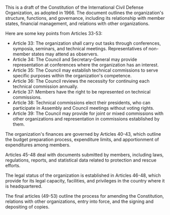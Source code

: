 This is a draft of the Constitution of the International Civil Defense Organization, as adopted in 1966. The document outlines the organization's structure, functions, and governance, including its relationship with member states, financial management, and relations with other organizations.

Here are some key points from Articles 33-53:

* Article 33: The organization shall carry out tasks through conferences, symposia, seminars, and technical meetings. Representatives of non-member states may attend as observers.
* Article 34: The Council and Secretary-General may provide representation at conferences where the organization has an interest.
* Article 35: The Council may establish technical commissions to serve specific purposes within the organization's competence.
* Article 36: The Council reviews the necessity for continuing each technical commission annually.
* Article 37: Members have the right to be represented on technical commissions.
* Article 38: Technical commissions elect their presidents, who can participate in Assembly and Council meetings without voting rights.
* Article 39: The Council may provide for joint or mixed commissions with other organizations and representation in commissions established by them.

The organization's finances are governed by Articles 40-43, which outline the budget preparation process, expenditure limits, and apportionment of expenditures among members.

Articles 45-48 deal with documents submitted by members, including laws, regulations, reports, and statistical data related to protection and rescue efforts.

The legal status of the organization is established in Articles 46-48, which provide for its legal capacity, facilities, and privileges in the country where it is headquartered.

The final articles (49-53) outline the process for amending the Constitution, relations with other organizations, entry into force, and the signing and depositing of copies.